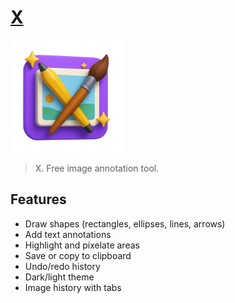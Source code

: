 # [X](https://x.pablopunk.com)

![logo](https://github.com/pablopunk/x/blob/main/public/favicon/apple-touch-icon.png?raw=true)

> X. Free image annotation tool.

## Features

- Draw shapes (rectangles, ellipses, lines, arrows)
- Add text annotations
- Highlight and pixelate areas
- Save or copy to clipboard
- Undo/redo history
- Dark/light theme
- Image history with tabs